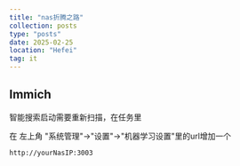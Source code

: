 ```yaml
---
title: "nas折腾之路"
collection: posts
type: "posts"
date: 2025-02-25
location: "Hefei"
tag: it
---
```


## Immich

智能搜索启动需要重新扫描，在任务里

在 左上角 "系统管理"->"设置"->"机器学习设置"里的url增加一个
```bash
http://yourNasIP:3003
```

